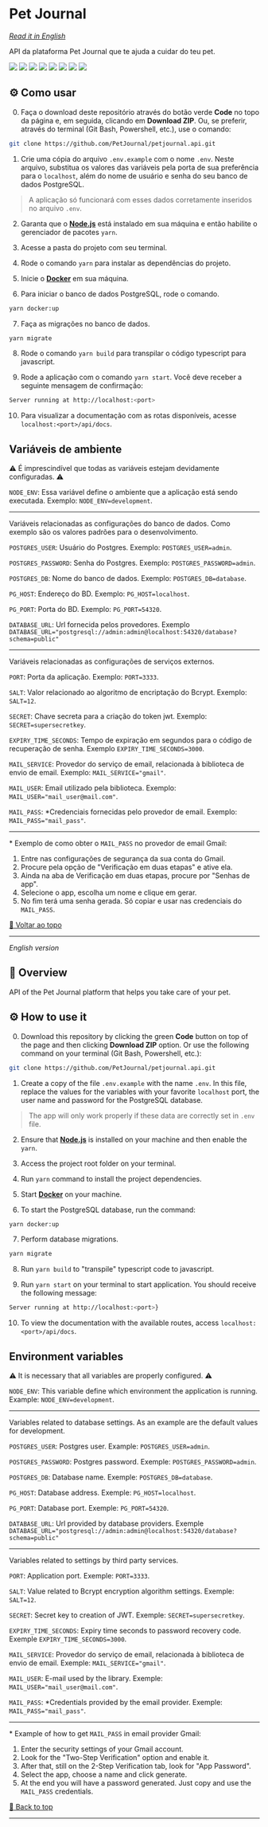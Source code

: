 <div id='top'>

# Pet Journal

</div>

_[Read it in English](#English)_

API da plataforma Pet Journal que te ajuda a cuidar do teu pet.

<div>
  <img src="https://img.shields.io/badge/TypeScript-F7DF1E?style=for-the-badge&logo=typescript&logoColor=black">
  <img src="https://img.shields.io/badge/node-233056?style=for-the-badge&logo=node.js&logoColor=339933">
  <img src="https://img.shields.io/badge/express-eeeeee?style=for-the-badge&logo=express&logoColor=000000">
  <img src="https://img.shields.io/badge/docker-blue?style=for-the-badge&logo=docker&logoColor=ffffff">
  <img src="https://img.shields.io/badge/prisma-676767?style=for-the-badge&logo=prisma&logoColor=cccccc">
  <img src="https://img.shields.io/badge/postgresql-blue?style=for-the-badge&logo=postgresql&logoColor=ffffff"/>
  <img src="https://img.shields.io/badge/jest-ff4545?style=for-the-badge&logo=jest&logoColor=ffffff">
  <img src="https://img.shields.io/badge/swagger-green?style=for-the-badge&logo=swagger&logoColor=">
</div>

## ⚙️ Como usar

0. Faça o download deste repositório através do botão verde **Code** no topo da página e, em seguida, clicando em **Download ZIP**. Ou, se preferir, através do terminal (Git Bash, Powershell, etc.), use o comando:

```bash
git clone https://github.com/PetJournal/petjournal.api.git
```

1. Crie uma cópia do arquivo `.env.example` com o nome `.env`. Neste arquivo, substitua os valores das variáveis pela porta de sua preferência para o `localhost`, além do nome de usuário e senha do seu banco de dados PostgreSQL.
> A aplicação só funcionará com esses dados corretamente inseridos no arquivo `.env`.


2. Garanta que o [**Node.js**](https://nodejs.org/en/download/) está instalado em sua máquina e então habilite o gerenciador de pacotes `yarn`.

3. Acesse a pasta do projeto com seu terminal.

4. Rode o comando `yarn` para instalar as dependências do projeto.

5. Inicie o [**Docker**](https://www.docker.com/) em sua máquina.

6. Para iniciar o banco de dados PostgreSQL, rode o comando.
```bash
yarn docker:up
```

7. Faça as migrações no banco de dados.
```bash
yarn migrate
```

8. Rode o comando `yarn build` para transpilar o código typescript para javascript.

9. Rode a aplicação com o comando `yarn start`. Você deve receber a seguinte mensagem de confirmação:
```bash
Server running at http://localhost:<port>
```

10.  Para visualizar a documentação com as rotas disponíveis, acesse `localhost:<port>/api/docs`.

## Variáveis de ambiente

⚠️ É imprescindível que todas as variáveis estejam devidamente configuradas. ⚠️

`NODE_ENV`: Essa variável define o ambiente que a aplicação está sendo executada. Exemplo: `NODE_ENV=development`.

---
Variáveis relacionadas as configurações do banco de dados. Como exemplo são os valores padrões para o desenvolvimento.

`POSTGRES_USER`: Usuário do Postgres. Exemplo: `POSTGRES_USER=admin`.

`POSTGRES_PASSWORD`: Senha do Postgres. Exemplo: `POSTGRES_PASSWORD=admin`.

`POSTGRES_DB`: Nome do banco de dados. Exemplo: `POSTGRES_DB=database`.

`PG_HOST`: Endereço do BD. Exemplo: `PG_HOST=localhost`.

`PG_PORT`: Porta do BD. Exemplo: `PG_PORT=54320`.

`DATABASE_URL`: Url fornecida pelos provedores. Exemplo `DATABASE_URL="postgresql://admin:admin@localhost:54320/database?schema=public"`

---
Variáveis relacionadas as configurações de serviços externos.

`PORT`: Porta da aplicação. Exemplo: `PORT=3333`.

`SALT`: Valor relacionado ao algoritmo de encriptação do Bcrypt. Exemplo: `SALT=12`.

`SECRET`: Chave secreta para a criação do token jwt. Exemplo: `SECRET=supersecretkey`.

`EXPIRY_TIME_SECONDS`: Tempo de expiração em segundos para o código de recuperação de senha. Exemplo `EXPIRY_TIME_SECONDS=3000`.

`MAIL_SERVICE`: Provedor do serviço de email, relacionada à biblioteca de envio de email. Exemplo: `MAIL_SERVICE="gmail"`.

`MAIL_USER`: Email utilizado pela biblioteca. Exemplo: `MAIL_USER="mail_user@mail.com"`.

`MAIL_PASS`: *Credenciais fornecidas pelo provedor de email. Exemplo: `MAIL_PASS="mail_pass"`.

---

\* Exemplo de como obter o `MAIL_PASS` no provedor de email Gmail: 

1. Entre nas configurações de segurança da sua conta do Gmail.
2. Procure pela opção de "Verificação em duas etapas" e ative ela.
3. Ainda na aba de Verificação em duas etapas, procure por "Senhas de app".
4. Selecione o app, escolha um nome e clique em gerar.
5. No fim terá uma senha gerada. Só copiar e usar nas credenciais do `MAIL_PASS`.


<a href='#top'>🔼 Voltar ao topo</a>

---

<div id="English">

_English version_

</div>

## 🔎 Overview

API of the Pet Journal platform that helps you take care of your pet.

## ⚙️ How to use it

0. Download this repository by clicking the green **Code** button on top of the page and then clicking **Download ZIP** option. Or use the following command on your terminal (Git Bash, Powershell, etc.):

```bash
git clone https://github.com/PetJournal/petjournal.api.git
```
1. Create a copy of the file `.env.example` with the name `.env`. In this file, replace the values for the variables with your favorite `localhost` port, the user name and password for the PostgreSQL database.

> The app will only work properly if these data are correctly set in `.env` file.

2. Ensure that [**Node.js**](https://nodejs.org/en/download/) is installed on your machine and then enable the `yarn`.

3. Access the project root folder on your terminal.

4. Run `yarn` command to install the project dependencies.

5. Start [**Docker**](https://www.docker.com/) on your machine.

6. To start the PostgreSQL database, run the command:
```bash
yarn docker:up
```

7. Perform database migrations.

```bash
yarn migrate
```

8. Run `yarn build` to "transpile" typescript code to javascript.

9. Run `yarn start` on your terminal to start application. You should receive the following message:

```bash
Server running at http://localhost:<port>}
```

10. To view the documentation with the available routes, access `localhost:<port>/api/docs`.

## Environment variables

⚠️ It is necessary that all variables are properly configured. ⚠️

`NODE_ENV`: This variable define which environment the application is running. Example: `NODE_ENV=development`.

---
Variables related to database settings. As an example are the default values for development.


`POSTGRES_USER`: Postgres user. Example: `POSTGRES_USER=admin`.

`POSTGRES_PASSWORD`: Postgres password. Exemple: `POSTGRES_PASSWORD=admin`.

`POSTGRES_DB`: Database name. Exemple: `POSTGRES_DB=database`.

`PG_HOST`: Database address. Exemple: `PG_HOST=localhost`.

`PG_PORT`: Database port. Exemple: `PG_PORT=54320`.

`DATABASE_URL`: Url provided by database providers. Exemple `DATABASE_URL="postgresql://admin:admin@localhost:54320/database?schema=public"`

---
Variables related to settings by third party services.

`PORT`: Application port. Exemple: `PORT=3333`.

`SALT`: Value related to Bcrypt encryption algorithm settings. Exemple: `SALT=12`.

`SECRET`: Secret key to creation of JWT. Exemple: `SECRET=supersecretkey`.

`EXPIRY_TIME_SECONDS`: Expiry time seconds to password recovery code. Exemple `EXPIRY_TIME_SECONDS=3000`.

`MAIL_SERVICE`: Provedor do serviço de email, relacionada à biblioteca de envio de email. Exemple: `MAIL_SERVICE="gmail"`.

`MAIL_USER`: E-mail used by the library. Exemple: `MAIL_USER="mail_user@mail.com"`.

`MAIL_PASS`: *Credentials provided by the email provider. Exemple: `MAIL_PASS="mail_pass"`.

---

\* Example of how to get `MAIL_PASS` in email provider Gmail:
1. Enter the security settings of your Gmail account.
2. Look for the "Two-Step Verification" option and enable it.
3. After that, still on the 2-Step Verification tab, look for "App Password".
4. Select the app, choose a name and click generate.
5. At the end you will have a password generated. Just copy and use the `MAIL_PASS` credentials.

<a href='#top'>🔼 Back to top</a>

---
